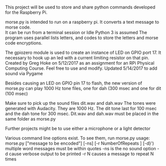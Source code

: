 This project will be used to store and share python commands developed for the
Raspberry Pi. 

morse.py is intended to run on a raspberry pi.
It converts a text message to morse code.  
It can be run from a terminal session or Idle
Python 3 is assumed
The program uses parallel lists letters, and codes to store the letters and
morse code encryptions.

The gpiozero module is used to create an instance of LED on GPIO port 17.
It necessary to hook up an led with a current limiting resistor on that pin.
Created by Greg Hoke on 5/12/2017 as an assignment for an RPi 
Physical Computing Course. Feel free to use and modify.
Updated 5/14/2017 to add sound via Pygame

Besides causing an LED on GPIO pin 17 to flash, the new version of morse.py can
play 1000 Hz tone files, one for dah (300 msec and one for dit (100 msec)

Make sure to pick up the sound files dit.wav and dah.wav
The tones were generated with Audacity. They are 1000 Hz.
The dit tone last for 100 msec and the dah tone for 300 msec.
Dit.wav and dah.wav must be placed in the same folder as morse.py

Further projects might be to use either a microphone or a light detector 

Various command line options exist. To see them, run morse.py
usage: morse.py ["message to be encoded"] [-ns] [-r NumberOfRepeats ] [-d}')
multiple word messages must be within quotes
-ns is the no sound option
-d cause verbose output to be printed
-r N causes a message to repeat N times

